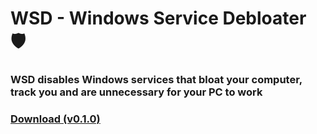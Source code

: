 # WSD - Windows Service Debloater 🛡

### WSD disables Windows services that bloat your computer, track you and are unnecessary for your PC to work

### [Download (v0.1.0)](https://github.com/tzwel/WSD/releases/download/0.1.0/WSD.exe)
